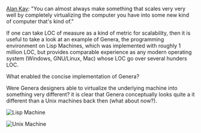 [Alan Kay](http://www.youtube.com/watch?v=tp9VbtLn2Jw&t=32m40s): "You can almost always make something that scales very very well by completely virtualizing the computer you have into some new kind of computer that's kind of."  

If one can take LOC of measure as a kind of metric for scalability, then it is useful to take a look at an example of Genera, the programming environment on Lisp Machines, which was implemented with roughly 1 million LOC, but provides comparable experience as any modern operating system (Windows, GNU/Linux, Mac) whose LOC go over several hunders LOC.  

What enabled the concise implementation of Genera?  

Were Genera designers able to virtualize the underlying machine into something very different? it is clear that Genera conceptually looks quite a it different than a Unix machines back then (what about now?).  

![Lisp Machine](http://lispm.de/images/figure4.gif)

![Unix Machine](http://lispm.de/images/figure3.gif)
